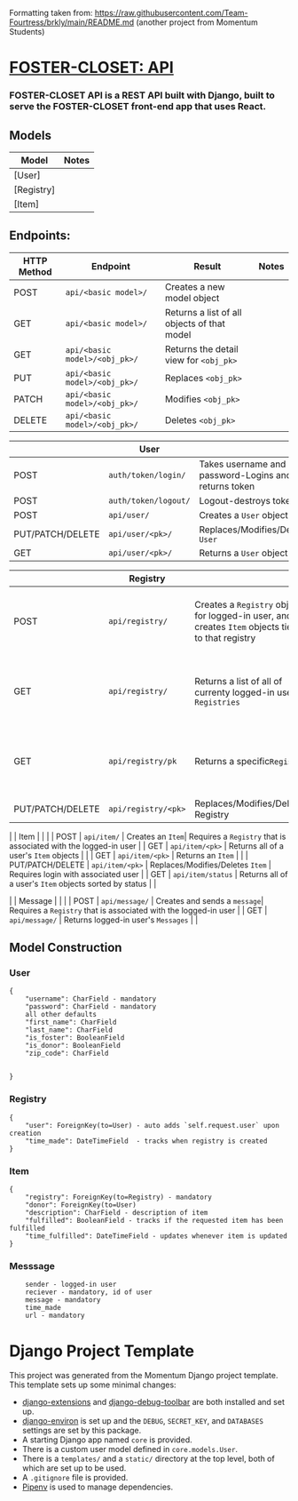 
Formatting taken from: https://raw.githubusercontent.com/Team-Fourtress/brkly/main/README.md
(another project from Momentum Students)

# [FOSTER-CLOSET: API](https://foster-closet.herokuapp.com/)

### FOSTER-CLOSET API is a REST API built with Django, built to serve the FOSTER-CLOSET front-end app that uses React.


## Models
| Model | Notes |
| ----- | ----- |
| [User]
| [Registry]
| [Item]


## Endpoints: 
| HTTP Method | Endpoint | Result | Notes |
| ----------- | -------- | -------| ----- |
| POST | `api/<basic model>/` | Creates a new model object |  |
| GET | `api/<basic model>/` | Returns a list of all objects of that model |  |
| GET | `api/<basic model>/<obj_pk>/` | Returns the detail view for `<obj_pk>` |  |
| PUT | `api/<basic model>/<obj_pk>/` | Replaces `<obj_pk>` |  |
| PATCH | `api/<basic model>/<obj_pk>/` | Modifies `<obj_pk>` |  |
| DELETE | `api/<basic model>/<obj_pk>/` | Deletes `<obj_pk>` |  |


|      | User |          |          |
| -------- | -------- | -------- | -------- |
| POST | `auth/token/login/` | Takes username and password-Logins and returns token| |
| POST | `auth/token/logout/` | Logout-destroys token| |
| POST | `api/user/` | Creates a `User` object| |
| PUT/PATCH/DELETE | `api/user/<pk>/` | Replaces/Modifies/Deletes `User` | |
| GET | `api/user/<pk>/` | Returns a `User` object | |

|      | Registry |          |          |
| -------- | -------- | -------- | -------- |
| POST | `api/registry/` | Creates a `Registry` object for logged-in user, and creates `Item` objects tied to that registry | Will eventually require a foster-family login|
| GET | `api/registry/` | Returns a list of all of currenty logged-in user's `Registries` | Will eventually require a foster-family login|
| GET | `api/registry/pk` | Returns a specific`Registry` | Will eventually require a foster-family login|
| PUT/PATCH/DELETE | `api/registry/<pk>` | Replaces/Modifies/Deletes Registry

|      | Item |          |          |
| POST | `api/item/` | Creates an `Item`| Requires a `Registry` that is associated with the logged-in user  |
| GET | `api/item/<pk>` | Returns all of a user's `Item` objects |  |
| GET | `api/item/<pk>` | Returns an `Item` |  |
| PUT/PATCH/DELETE | `api/item/<pk>` | Replaces/Modifies/Deletes `Item` | Requires login with associated user  |
| GET | `api/item/status` | Returns  all of a user's `Item` objects sorted by status |  |

|      | Message |          |          |
| POST | `api/message/` | Creates and sends a `message`| Requires a `Registry` that is associated with the logged-in user  |
| GET | `api/message/` | Returns logged-in user's `Messages` |  |



## Model Construction

### User
```
{
    "username": CharField - mandatory
    "password": CharField - mandatory
    all other defaults
    "first_name": CharField
    "last_name": CharField
    "is_foster": BooleanField
    "is_donor": BooleanField
    "zip_code": CharField
    
  
}
```

### Registry
```
{
    "user": ForeignKey(to=User) - auto adds `self.request.user` upon creation
    "time_made": DateTimeField  - tracks when registry is created
}
```

### Item
```
{
    "registry": ForeignKey(to=Registry) - mandatory
    "donor": ForeignKey(to=User) 
    "description": CharField - description of item
    "fulfilled": BooleanField - tracks if the requested item has been fulfilled
    "time_fulfilled": DateTimeField - updates whenever item is updated
}
```

### Messsage

```
    sender - logged-in user
    reciever - mandatory, id of user
    message - mandatory
    time_made 
    url - mandatory

```


# Django Project Template

This project was generated from the Momentum Django project template. This template sets up some minimal changes:

- [django-extensions](https://django-extensions.readthedocs.io/en/latest/) and [django-debug-toolbar](https://django-debug-toolbar.readthedocs.io/en/latest/) are both installed and set up.
- [django-environ](https://django-environ.readthedocs.io/en/latest/) is set up and the `DEBUG`, `SECRET_KEY`, and `DATABASES` settings are set by this package.
- A starting Django app named `core` is provided.
- There is a custom user model defined in `core.models.User`.
- There is a `templates/` and a `static/` directory at the top level, both of which are set up to be used.
- A `.gitignore` file is provided.
- [Pipenv](https://pipenv.pypa.io/en/latest/) is used to manage dependencies.
